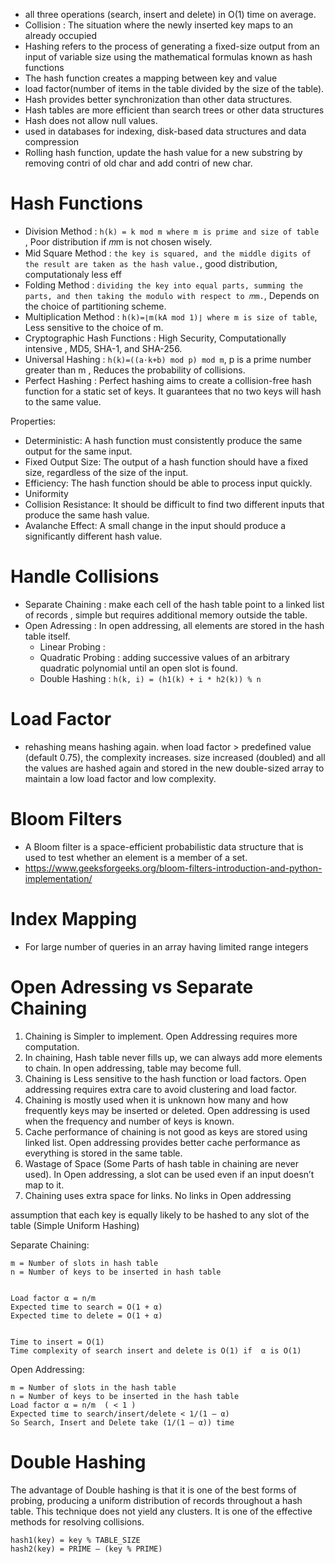 - all three operations (search, insert and delete) in O(1) time on average.
- Collision : The situation where the newly inserted key maps to an already occupied
- Hashing refers to the process of generating a fixed-size output from an input of variable size using the mathematical formulas known as hash functions
- The hash function creates a mapping between key and value
- load factor(number of items in the table divided by the size of the table).
- Hash provides better synchronization than other data structures.
- Hash tables are more efficient than search trees or other data structures
- Hash does not allow null values.
- used in databases for indexing, disk-based data structures and  data compression
- Rolling hash function, update the hash value for a new substring by removing contri of old char and add contri of new char.


# Hash Functions
- Division Method : `h(k) = k mod m where m is prime and size of table ` , Poor distribution if 𝑚m is not chosen wisely.
- Mid Square Method : ` the key is squared, and the middle digits of the result are taken as the hash value. `, good distribution, computationaly less eff
- Folding Method : ` dividing the key into equal parts, summing the parts, and then taking the modulo with respect to 𝑚m. `, Depends on the choice of partitioning scheme.
- Multiplication Method : ` h(k)=⌊m(kA mod 1)⌋ where m is size of table `, Less sensitive to the choice of m.
- Cryptographic Hash Functions : High Security, Computationally intensive , MD5, SHA-1, and SHA-256.
- Universal Hashing : ` h(k)=((a⋅k+b) mod p) mod m `, p is a prime number greater than m , Reduces the probability of collisions.
- Perfect Hashing : Perfect hashing aims to create a collision-free hash function for a static set of keys. It guarantees that no two keys will hash to the same value.

Properties:
- Deterministic: A hash function must consistently produce the same output for the same input.
- Fixed Output Size: The output of a hash function should have a fixed size, regardless of the size of the input.
- Efficiency: The hash function should be able to process input quickly.
- Uniformity
- Collision Resistance: It should be difficult to find two different inputs that produce the same hash value.
- Avalanche Effect: A small change in the input should produce a significantly different hash value.

# Handle Collisions
- Separate Chaining : make each cell of the hash table point to a linked list of records , simple but requires additional memory outside the table.
- Open Adressing : In open addressing, all elements are stored in the hash table itself. 
    - Linear Probing : 
    - Quadratic Probing : adding successive values of an arbitrary quadratic polynomial until an open slot is found.
    - Double Hashing : ` h(k, i) = (h1(k) + i * h2(k)) % n `

# Load Factor
- rehashing means hashing again. when load factor > predefined value (default 0.75), the complexity increases. size increased (doubled) and all the values are hashed again and stored in the new double-sized array to maintain a low load factor and low complexity.

# Bloom Filters
- A Bloom filter is a space-efficient probabilistic data structure that is used to test whether an element is a member of a set. 
- https://www.geeksforgeeks.org/bloom-filters-introduction-and-python-implementation/

# Index Mapping
- For large number of queries in an array having limited range integers


# Open Adressing vs Separate Chaining
1. Chaining is Simpler to implement.	Open Addressing requires more computation.
2.	In chaining, Hash table never fills up, we can always add more elements to chain.	In open addressing, table may become full.
3.	Chaining is Less sensitive to the hash function or load factors.	Open addressing requires extra care to avoid clustering and load factor.
4.	Chaining is mostly used when it is unknown how many and how frequently keys may be inserted or deleted.	Open addressing is used when the frequency and number of keys is known.
5.	Cache performance of chaining is not good as keys are stored using linked list.	Open addressing provides better cache performance as everything is stored in the same table.
6.	Wastage of Space (Some Parts of hash table in chaining are never used).	In Open addressing, a slot can be used even if an input doesn’t map to it.
7.	Chaining uses extra space for links.	No links in Open addressing

assumption that each key is equally likely to be hashed to any slot of the table (Simple Uniform Hashing)

Separate Chaining:

```
m = Number of slots in hash table
n = Number of keys to be inserted in hash table


Load factor α = n/m
Expected time to search = O(1 + α)
Expected time to delete = O(1 + α)


Time to insert = O(1)
Time complexity of search insert and delete is O(1) if  α is O(1)
```

Open Addressing:
```
m = Number of slots in the hash table
n = Number of keys to be inserted in the hash table
Load factor α = n/m  ( < 1 )
Expected time to search/insert/delete < 1/(1 – α) 
So Search, Insert and Delete take (1/(1 – α)) time
```

# Double Hashing
The advantage of Double hashing is that it is one of the best forms of probing, producing a uniform distribution of records throughout a hash table.
This technique does not yield any clusters.
It is one of the effective methods for resolving collisions.

```
hash1(key) = key % TABLE_SIZE
hash2(key) = PRIME – (key % PRIME)
```

